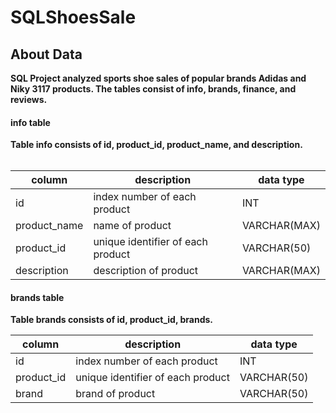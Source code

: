 # SQLShoesSale

<h2><b> About Data </h2><b/>
SQL Project analyzed sports shoe sales of popular brands Adidas and Niky 3117 products.
The tables consist of info, brands, finance, and reviews.

<h4><b> info table </h4><b/>
Table info consists of id, product_id, product_name, and description. <br>

<br>

| column | description | data type |
|----------|----------|----------|
| id | index number of each product | INT |
| product_name  | name of product  | VARCHAR(MAX) |
| product_id | unique identifier of each product | VARCHAR(50) |
| description | description of product | VARCHAR(MAX) | <br>

<h4><b> brands table </h4><b/>
Table brands consists of id, product_id, brands. <br>

| column | description | data type |
|----------|----------|----------|
| id | index number of each product | INT |
| product_id  | unique identifier of each product  | VARCHAR(50) |
| brand | brand of product  | VARCHAR(50) | <br>


